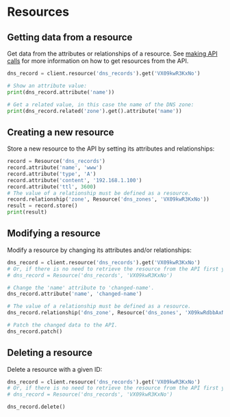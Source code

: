 # Resources

## Getting data from a resource
Get data from the attributes or relationships of a resource. See [making API calls](calls.md) for more information on 
how to get resources from the API.

```python
dns_record = client.resource('dns_records').get('VX09kwR3KxNo')

# Show an attribute value:
print(dns_record.attribute('name'))

# Get a related value, in this case the name of the DNS zone:
print(dns_record.related('zone').get().attribute('name'))
```

## Creating a new resource
Store a new resource to the API by setting its attributes and relationships:

```python
record = Resource('dns_records')
record.attribute('name', 'www')
record.attribute('type', 'A')
record.attribute('content', '192.168.1.100')
record.attribute('ttl', 3600)
# The value of a relationship must be defined as a resource.
record.relationship('zone', Resource('dns_zones', 'VX09kwR3KxNo'))
result = record.store()
print(result)
```

## Modifying a resource
Modify a resource by changing its attributes and/or relationships:

```python
dns_record = client.resource('dns_records').get('VX09kwR3KxNo')
# Or, if there is no need to retrieve the resource from the API first you can use the following:
# dns_record = Resource('dns_records', 'VX09kwR3KxNo')

# Change the 'name' attribute to 'changed-name'.
dns_record.attribute('name', 'changed-name')

# The value of a relationship must be defined as a resource.
dns_record.relationship('dns_zone', Resource('dns_zones', 'X09kwRdbbAxN'))

# Patch the changed data to the API.
dns_record.patch()
``` 

## Deleting a resource
Delete a resource with a given ID:

```python
dns_record = client.resource('dns_records').get('VX09kwR3KxNo')
# Or, if there is no need to retrieve the resource from the API first you can use the following:
# dns_record = Resource('dns_records', 'VX09kwR3KxNo')

dns_record.delete()
```

